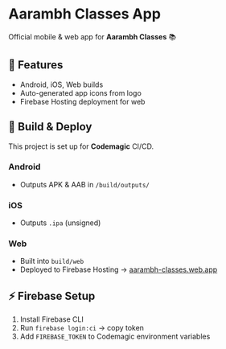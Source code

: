 # Aarambh Classes App

Official mobile & web app for **Aarambh Classes** 📚

## 🚀 Features
- Android, iOS, Web builds
- Auto-generated app icons from logo
- Firebase Hosting deployment for web

## 🔧 Build & Deploy
This project is set up for **Codemagic** CI/CD.

### Android
- Outputs APK & AAB in `/build/outputs/`

### iOS
- Outputs `.ipa` (unsigned)

### Web
- Built into `build/web`
- Deployed to Firebase Hosting → [aarambh-classes.web.app](https://aarambh-classes.web.app)

## ⚡ Firebase Setup
1. Install Firebase CLI
2. Run `firebase login:ci` → copy token
3. Add `FIREBASE_TOKEN` to Codemagic environment variables
